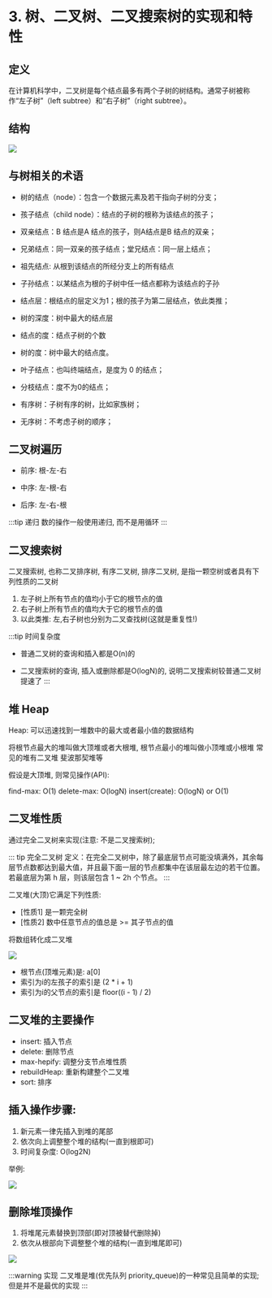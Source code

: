 # 3. 树、二叉树、二叉搜索树的实现和特性

## 定义

在计算机科学中，二叉树是每个结点最多有两个子树的树结构。通常子树被称作“左子树”（left subtree）和“右子树”（right subtree）。

## 结构

![](https://pic1.zhimg.com/v2-00eb0b393ef3b9d629d823807980f8e8_r.jpg)

## 与树相关的术语

- 树的结点（node）：包含一个数据元素及若干指向子树的分支；

- 孩子结点（child node）：结点的子树的根称为该结点的孩子；

- 双亲结点：B 结点是A 结点的孩子，则A结点是B 结点的双亲；

- 兄弟结点：同一双亲的孩子结点；堂兄结点：同一层上结点；

- 祖先结点: 从根到该结点的所经分支上的所有结点

- 子孙结点：以某结点为根的子树中任一结点都称为该结点的子孙

- 结点层：根结点的层定义为1；根的孩子为第二层结点，依此类推；

- 树的深度：树中最大的结点层

- 结点的度：结点子树的个数

- 树的度：树中最大的结点度。

- 叶子结点：也叫终端结点，是度为 0 的结点；

- 分枝结点：度不为0的结点；

- 有序树：子树有序的树，比如家族树；

- 无序树：不考虑子树的顺序；

## 二叉树遍历

- 前序: 根-左-右

- 中序: 左-根-右

- 后序: 左-右-根

:::tip 递归
数的操作一般使用递归, 而不是用循环
:::

## 二叉搜索树

二叉搜索树, 也称二叉排序树, 有序二叉树, 排序二叉树, 是指一颗空树或者具有下列性质的二叉树

1. 左子树上所有节点的值均小于它的根节点的值
2. 右子树上所有节点的值均大于它的根节点的值
3. 以此类推: 左,右子树也分别为二叉查找树(这就是重复性!)

:::tip 时间复杂度

- 普通二叉树的查询和插入都是O(n)的

- 二叉搜索树的查询, 插入或删除都是O(logN)的, 说明二叉搜索树较普通二叉树提速了
:::

## 堆 Heap

Heap: 可以迅速找到一堆数中的最大或者最小值的数据结构

将根节点最大的堆叫做大顶堆或者大根堆, 根节点最小的堆叫做小顶堆或小根堆
常见的堆有二叉堆 斐波那契堆等

假设是大顶堆, 则常见操作(API):

find-max: O(1)
delete-max: O(logN)
insert(create): O(logN) or O(1)

## 二叉堆性质

通过完全二叉树来实现(注意: 不是二叉搜索树);

::: tip 完全二叉树
定义：在完全二叉树中，除了最底层节点可能没填满外，其余每层节点数都达到最大值，并且最下面一层的节点都集中在该层最左边的若干位置。若最底层为第 h 层，则该层包含 1 ~ 2h 个节点。 
:::

二叉堆(大顶)它满足下列性质: 
 
- [性质1] 是一颗完全树
- [性质2] 数中任意节点的值总是 >= 其子节点的值

将数组转化成二叉堆

![](https://p3.ssl.qhimg.com/t01b189f9ea5dbd0999.png)

- 根节点(顶堆元素)是: a[0]
- 索引为i的左孩子的索引是 (2 * i + 1)
- 索引为i的父节点的索引是 floor((i - 1) / 2)

## 二叉堆的主要操作
- insert: 插入节点
- delete: 删除节点
- max-hepify: 调整分支节点堆性质
- rebuildHeap: 重新构建整个二叉堆
- sort: 排序

## 插入操作步骤: 

1. 新元素一律先插入到堆的尾部
2. 依次向上调整整个堆的结构(一直到根即可)
3. 时间复杂度: O(log2N)

举例: 

![](https://img-blog.csdnimg.cn/2020031815164116.png?x-oss-process=image/watermark,type_ZmFuZ3poZW5naGVpdGk,shadow_10,size_16,color_FFFFFF,t_70,text_aHR0cHM6Ly9ibG9nLmNzZG4ubmV0L0xvdmU2Njc3Njc)

## 删除堆顶操作

1. 将堆尾元素替换到顶部(即对顶被替代删除掉)
2. 依次从根部向下调整整个堆的结构(一直到堆尾即可)

![](https://www.xiuxiubiu.com/img/in-post/binary-heap/heap-del.png)

:::warning 实现
二叉堆是堆(优先队列 priority_queue)的一种常见且简单的实现; 但是并不是最优的实现
:::
